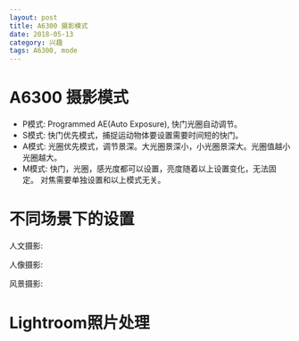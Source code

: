 ```yaml
---
layout: post
title: A6300 摄影模式
date: 2018-05-13
category: 兴趣
tags: A6300, mode
---
```

# A6300 摄影模式

* P模式: Programmed AE(Auto Exposure), 快门光圈自动调节。
* S模式: 快门优先模式，捕捉运动物体要设置需要时间短的快门。
* A模式: 光圈优先模式，调节景深。大光圈景深小，小光圈景深大。光圈值越小光圈越大。
* M模式: 快门，光圈，感光度都可以设置，亮度随着以上设置变化，无法固定。
对焦需要单独设置和以上模式无关。

# 不同场景下的设置

人文摄影:


人像摄影:


风景摄影:

# Lightroom照片处理


